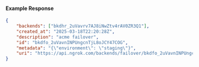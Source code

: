 <!-- Code generated for API Clients. DO NOT EDIT. -->

#### Example Response

```json
{
	"backends": ["bkdhr_2uVavrv7AJ8iNwZtv4rAV0ZR3Q1"],
	"created_at": "2025-03-18T22:20:28Z",
	"description": "acme failover",
	"id": "bkdfo_2uVavnINPUngcnTjL8oJCY47COG",
	"metadata": "{\"environment\": \"staging\"}",
	"uri": "https://api.ngrok.com/backends/failover/bkdfo_2uVavnINPUngcnTjL8oJCY47COG"
}
```

